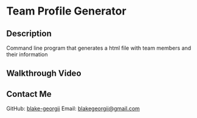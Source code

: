 # Team Profile Generator

## Description
Command line program that generates a html file with team members and their information

## Walkthrough Video

## Contact Me
GitHub: [blake-georgii](https://github.com/blake-georgii)
Email: [blakegeorgii@gmail.com](mailto:blakegeorgii@gmail.com)
